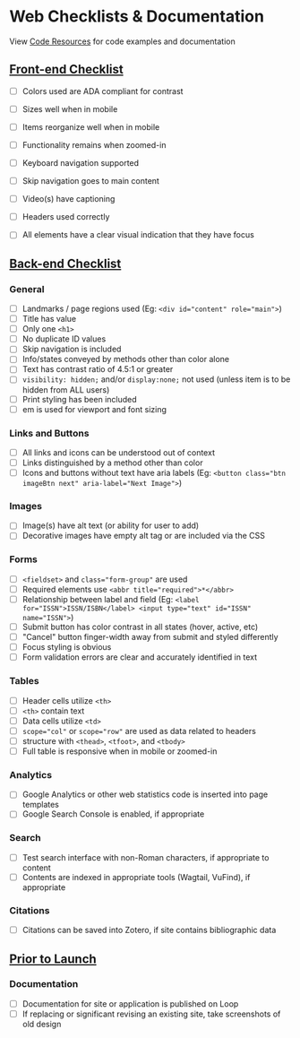 # Web Checklists & Documentation
View [Code Resources](code-resrouces.md) for code examples and documentation

## [Front-end Checklist](#front)
- [ ] Colors used are ADA compliant for contrast
- [ ] Sizes well when in mobile
- [ ] Items reorganize well when in mobile
- [ ] Functionality remains when zoomed-in
- [ ] Keyboard navigation supported
- [ ] Skip navigation goes to main content
- [ ] Video(s) have captioning
- [ ] Headers used correctly
- [ ] All elements have a clear visual indication that they have focus


## [Back-end Checklist](#back)
### General
- [ ] Landmarks / page regions used (Eg: `<div id="content" role="main">`)
- [ ] Title has value
- [ ] Only one `<h1>`
- [ ] No duplicate ID values
- [ ] Skip navigation is included
- [ ] Info/states conveyed by methods other than color alone
- [ ] Text has contrast ratio of 4.5:1 or greater
- [ ] `visibility: hidden;` and/or `display:none;` not used (unless item is to be hidden from ALL users)
- [ ] Print styling has been included
- [ ] em is used for viewport and font sizing

### Links and Buttons
- [ ] All links and icons can be understood out of context
- [ ] Links distinguished by a method other than color
- [ ] Icons and buttons without text have aria labels (Eg: `<button class="btn imageBtn next" aria-label="Next Image">`)

### Images
- [ ] Image(s) have alt text (or ability for user to add)
- [ ] Decorative images have empty alt tag or are included via the CSS

### Forms
- [ ] `<fieldset>` and `class="form-group"` are used
- [ ] Required elements use `<abbr title="required">*</abbr>`
- [ ] Relationship between label and field (Eg: `<label for="ISSN">ISSN/ISBN</label> <input type="text" id="ISSN" name="ISSN">`)
- [ ] Submit button has color contrast in all states (hover, active, etc)
- [ ] "Cancel" button finger-width away from submit and styled differently
- [ ] Focus styling is obvious
- [ ] Form validation errors are clear and accurately identified in text

### Tables
- [ ] Header cells utilize `<th>`
- [ ] `<th>` contain text
- [ ] Data cells utilize `<td>`
- [ ] `scope="col"` or `scope="row"` are used as data related to headers
- [ ] structure with `<thead>`, `<tfoot>`, and `<tbody>`
- [ ] Full table is responsive when in mobile or zoomed-in

### Analytics
- [ ] Google Analytics or other web statistics code is inserted into page templates
- [ ] Google Search Console is enabled, if appropriate

### Search
- [ ] Test search interface with non-Roman characters, if appropriate to content
- [ ] Contents are indexed in appropriate tools (Wagtail, VuFind), if appropriate

### Citations
- [ ] Citations can be saved into Zotero, if site contains bibliographic data

## [Prior to Launch](#back)
### Documentation
- [ ] Documentation for site or application is published on Loop
- [ ] If replacing or significant revising an existing site, take screenshots of old design
